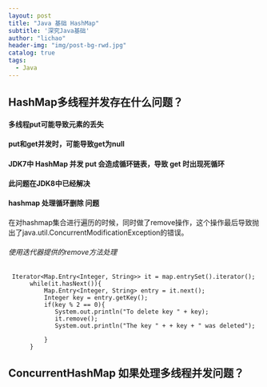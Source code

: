 ```yaml
---
layout: post
title: "Java 基础 HashMap"
subtitle: '深究Java基础'
author: "lichao"
header-img: "img/post-bg-rwd.jpg"
catalog: true
tags:
  - Java 
---
```


## HashMap多线程并发存在什么问题？



#### 多线程put可能导致元素的丢失
#### put和get并发时，可能导致get为null
#### JDK7中 HashMap 并发 put 会造成循环链表，导致 get 时出现死循环
**此问题在JDK8中已经解决**

#### hashmap 处理循环删除 问题
在对hashmap集合进行遍历的时候，同时做了remove操作，这个操作最后导致抛出了java.util.ConcurrentModificationException的错误。

###### 使用迭代器提供的remove方法处理

```
 Iterator<Map.Entry<Integer, String>> it = map.entrySet().iterator();
      while(it.hasNext()){
          Map.Entry<Integer, String> entry = it.next();
          Integer key = entry.getKey();
          if(key % 2 == 0){
         	 System.out.println("To delete key " + key);
         	 it.remove();    
         	 System.out.println("The key " + + key + " was deleted");

          }
      }
```


## ConcurrentHashMap 如果处理多线程并发问题？